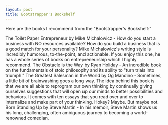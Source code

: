```yaml
---
layout: post
title: Bootstrapper's Bookshelf
---
```


Here are the books I recommend from the "Bootstrapper's Bookshelf:" 

The Toilet Paper Entrepreneur by Mike Michalowicz - How do you start a business with NO resources available? How do you build a business that is a good match for your personality? Mike Michalowicz's writing style is incredibly humorous, to-the-point, and actionable. If you enjoy this one, he has a whole series of books on entrepreneurship which I highly recommend. 
The Obstacle is the Way by Ryan Holiday - An incredible book on the fundamentals of stoic philosophy and its ability to "turn trials into triumph."
The Greatest Salesman in the World by Og Mandino - Sometimes, a little bit of brainwashing goes a long way. The idea behind this book is that we are all able to reprogram our own thinking by continually giving ourselves suggestions that will open up our minds to better possibilities and behaviors. It comes with ten essays that you read over and over to internalize and make part of your thinking. Hokey? Maybe. But maybe not.
Born Standing Up by Steve Martin - In his memoir, Steve Martin shows us his long, challenging, often ambiguous journey to becoming a world-renowned comedian. 

